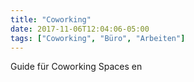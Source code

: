 ```yaml
---
title: "Coworking"
date: 2017-11-06T12:04:06-05:00
tags: ["Coworking", "Büro", "Arbeiten"]
---
```

Guide für Coworking Spaces
en
